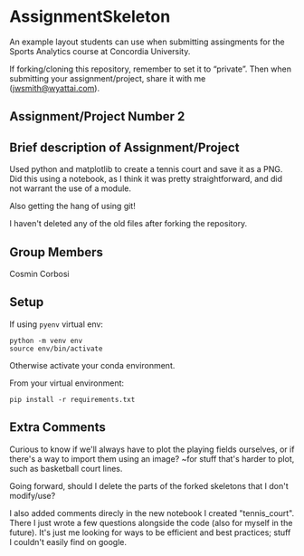 # AssignmentSkeleton

An example layout students can use when submitting assingments for the Sports Analytics
course at Concordia University.

If forking/cloning this repository, remember to set it to “private”.
Then when submitting your assignment/project, share it with me ([jwsmith@wyattai.com](mailto:jwsmith@wyattai.com)).

## Assignment/Project Number 2

## Brief description of Assignment/Project

Used python and matplotlib to create a tennis court and save it as a PNG. Did this using a notebook, as I think it was pretty straightforward, and did not warrant the use of a module.

Also getting the hang of using git!

I haven't deleted any of the old files after forking the repository.

## Group Members

Cosmin Corbosi

## Setup

If using `pyenv` virtual env:

```shell
python -m venv env
source env/bin/activate
```

Otherwise activate your conda environment.

From your virtual environment:

```shell
pip install -r requirements.txt
```

## Extra Comments

Curious to know if we'll always have to plot the playing fields ourselves, or if there's a way to import them using an image? ~for stuff that's harder to plot, such as basketball court lines.

Going forward, should I delete the parts of the forked skeletons that I don't modify/use?

I also added comments direcly in the new notebook I created "tennis_court". There I just wrote a few questions alongside the code (also for myself in the future). It's just me looking for ways to be efficient and best practices; stuff I couldn't easily find on google.
